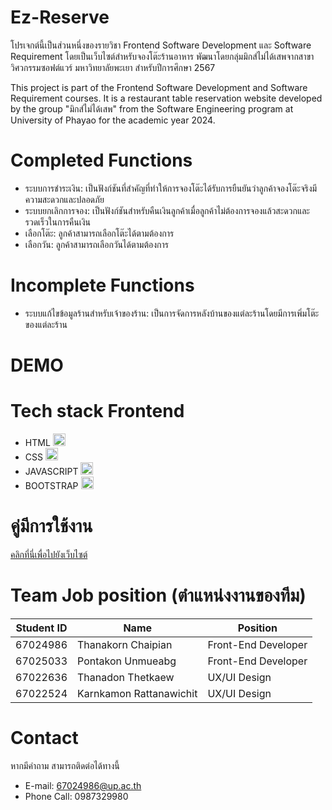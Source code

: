 # Ez-Reserve
โปรเจกต์นี้เป็นส่วนหนึ่งของรายวิชา Frontend Software Development และ Software Requirement โดยเป็นเว็บไซต์สำหรับจองโต๊ะร้านอาหาร พัฒนาโดยกลุ่มมิกส์ไม่ได้เสพจากสาขาวิศวกรรมซอฟต์แวร์ มหาวิทยาลัยพะเยา สำหรับปีการศึกษา 2567

This project is part of the Frontend Software Development and Software Requirement courses. It is a restaurant table reservation website developed by the group "มิกส์ไม่ได้เสพ" from the Software Engineering program at University of Phayao for the academic year 2024.
# Completed Functions
- ระบบการชำระเงิน: เป็นฟังก์ชันที่สำคัญที่ทำให้การจองโต๊ะได้รับการยืนยันว่าลูกค้าจองโต๊ะจริงมีความสะดวกและปลอดภัย
- ระบบยกเลิกการจอง: เป็นฟังก์ชันสำหรับคืนเงินลูกค้าเมื่อลูกค้าไม่ต้องการจองแล้วสะดวกและรวดเร็วในการคืนเงิน
- เลือกโต๊ะ: ลูกค้าสามารถเลือกโต๊ะได้ตามต้องการ
- เลือกวัน: ลูกค้าสามารถเลือกวันได้ตามต้องการ
# Incomplete Functions
- ระบบแก้ไขข้อมูลร้านสำหรับเจ้าของร้าน: เป็นการจัดการหลังบ้านของแต่ละร้านโดยมีการเพิ่มโต๊ะของแต่ละร้าน
# DEMO

# Tech stack Frontend
- HTML <img src="https://upload.wikimedia.org/wikipedia/commons/6/61/HTML5_logo_and_wordmark.svg" width="20">
- CSS <img src="https://upload.wikimedia.org/wikipedia/commons/d/d5/CSS3_logo_and_wordmark.svg" width="20">
- JAVASCRIPT <img src="https://upload.wikimedia.org/wikipedia/commons/6/6a/JavaScript-logo.png" width="20">
- BOOTSTRAP <img src="https://upload.wikimedia.org/wikipedia/commons/thumb/b/b2/Bootstrap_logo.svg/1200px-Bootstrap_logo.svg.png" width="20">
# คู่มีการใช้งาน
[คลิกที่นี่เพื่อไปยังเว็บไซต์](https://docs.google.com/document/d/1VcWVGnNocdj8cnd7LPAYgEZAc2r5CK6C1CJ9ZVlr2eE/edit?tab=t.0)
# Team Job position (ตำแหน่งงานของทีม)
| Student ID | Name | Position |
|----------|----------|----------|
| 67024986 | Thanakorn Chaipian | Front-End Developer |
| 67025033 | Pontakon Unmueabg | Front-End Developer |
| 67022636 | Thanadon Thetkaew | UX/UI Design |
| 67022524 | Karnkamon Rattanawichit | UX/UI Design |
# Contact
หากมีคำถาม สามารถติดต่อได้ทางนี้
- E-mail: 67024986@up.ac.th
- Phone Call: 0987329980

